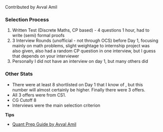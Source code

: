 Contributed by Avval Amil

### Selection Process

1) Written Test (Discrete Maths, CP based) - 4 questions 1 hour, had to write (semi) formal proofs
2) 3 Interview Rounds (unofficial - not through OCS) before Day 1, focusing mainly on math problems, slight weightage to internship project was also given, also had a random CP question in one interview, but I guess that depends on your interviewer
3) Personally I did not have an interview on day 1, but many others did

### Other Stats

- There were at least 8 shortlisted on Day 1 that I know of , but this number will almost certainly be higher. Finally there were 3 offers.
- All 3 offers were from CS1.
- CG Cutoff 8
- Interviews were the main selection criterion

**Tips**

- [Quant Prep Guide by Avval Amil](https://docs.google.com/document/d/1Z6JiK6a1JNbHSxzMpNm3IAUbLC98xk6in_c24txmxmI/edit?usp=sharing)